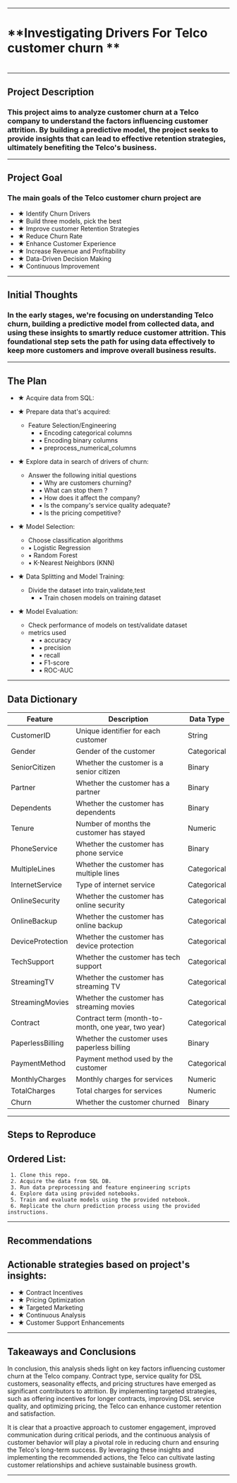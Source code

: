 --------------------------------------------------------------------------------------------------------------------------------------------------------------------------------------------------------------------------------------------------------------------------------------------------------------------------------------------------
#                                                                                                                                                                      #
# **Investigating Drivers For Telco customer churn **                                               
#                                                                                                                                                                      # 
--------------------------------------------------------------------------------------------------------------------------------------------------------------------------------------------------------------------------------------------------------------------------------------------------------------------------------------------------

## **Project Description** 

### This project aims to analyze customer churn at a Telco company to understand the factors influencing customer attrition. By building a predictive model, the project seeks to provide insights that can lead to effective retention strategies, ultimately benefiting the Telco's business.
-------------------------------------------------------------------------------------------------------------------------------------------------------------------------

## **Project Goal** 

###  The main goals of the Telco customer churn project are
  - &#9733; Identify Churn Drivers 
  - &#9733; Build three models, pick the best
  - &#9733; Improve customer Retention Strategies
  - &#9733; Reduce Churn Rate
  - &#9733; Enhance Customer Experience
  - &#9733; Increase Revenue and Profitability
  - &#9733; Data-Driven Decision Making
  - &#9733; Continuous Improvement

-------------------------------------------------------------------------------------------------------------------------------------------------------------------------


## **Initial Thoughts**

### In the early stages, we're focusing on understanding Telco churn, building a predictive model from collected data, and using these insights to smartly reduce customer attrition. This foundational step sets the path for using data effectively to keep more customers and improve overall business results.
-------------------------------------------------------------------------------------------------------------------------------------------------------------------------


## **The Plan** 

- &#9733; Acquire data from SQL:
- &#9733; Prepare data that's acquired:
  -  Feature Selection/Engineering
     - &#9642; Encoding categorical columns
     - &#9642; Encoding binary columns
     - &#9642; preprocess_numerical_columns
- &#9733; Explore data in search of drivers of churn:
  -  Answer the following initial questions
     - &#9642; Why are customers churning?
     - &#9642; What can stop them ?
     - &#9642; How does it affect the company?  
     - &#9642; Is the company's service quality adequate?  
     - &#9642; Is the pricing competitive?

- &#9733; Model Selection:
  -   Choose classification algorithms 
     - &#9642; Logistic Regression
     - &#9642; Random Forest
     - &#9642; K-Nearest Neighbors (KNN)
- &#9733; Data Splitting and Model Training:
  -  Divide the dataset into train,validate,test 
     - &#9642; Train chosen models on training dataset             
- &#9733; Model Evaluation:
  -   Check performance of models on test/validate dataset
  - metrics used 
     - &#9642; accuracy
     - &#9642; precision
     - &#9642; recall
     - &#9642; F1-score
     - &#9642; ROC-AUC

-------------------------------------------------------------------------------------------------------------------------------------------------------------------------


## **Data Dictionary** 




| Feature          | Description                                       | Data Type  |
|------------------|---------------------------------------------------|------------|
| CustomerID       | Unique identifier for each customer              | String     |
| Gender           | Gender of the customer                           | Categorical|
| SeniorCitizen    | Whether the customer is a senior citizen         | Binary     |
| Partner          | Whether the customer has a partner              | Binary     |
| Dependents       | Whether the customer has dependents             | Binary     |
| Tenure           | Number of months the customer has stayed        | Numeric    |
| PhoneService     | Whether the customer has phone service          | Binary     |
| MultipleLines    | Whether the customer has multiple lines         | Categorical|
| InternetService  | Type of internet service                        | Categorical|
| OnlineSecurity   | Whether the customer has online security        | Categorical|
| OnlineBackup     | Whether the customer has online backup          | Categorical|
| DeviceProtection | Whether the customer has device protection     | Categorical|
| TechSupport      | Whether the customer has tech support          | Categorical|
| StreamingTV      | Whether the customer has streaming TV          | Categorical|
| StreamingMovies  | Whether the customer has streaming movies      | Categorical|
| Contract         | Contract term (month-to-month, one year, two year)| Categorical|
| PaperlessBilling | Whether the customer uses paperless billing    | Binary     |
| PaymentMethod    | Payment method used by the customer            | Categorical|
| MonthlyCharges   | Monthly charges for services                   | Numeric    |
| TotalCharges     | Total charges for services                     | Numeric    |
| Churn            | Whether the customer churned                   | Binary     |


-------------------------------------------------------------------------------------------------------------------------------------------------------------------------


## **Steps to Reproduce** 

## Ordered List:
     1. Clone this repo.
     2. Acquire the data from SQL DB.
     3. Run data preprocessing and feature engineering scripts
     4. Explore data using provided notebooks.
     5. Train and evaluate models using the provided notebook.
     6. Replicate the churn prediction process using the provided instructions.

-------------------------------------------------------------------------------------------------------------------------------------------------------------------------


## **Recommendations**

## Actionable strategies based on project's insights:
- &#9733; Contract Incentives
- &#9733; Pricing Optimization
- &#9733; Targeted Marketing
- &#9733; Continuous Analysis
- &#9733; Customer Support Enhancements

-------------------------------------------------------------------------------------------------------------------------------------------------------------------------


## **Takeaways and Conclusions** 

In conclusion, this analysis sheds light on key factors influencing customer churn at the Telco company. Contract type, service quality for DSL customers, seasonality effects, and pricing structures have emerged as significant contributors to attrition. By implementing targeted strategies, such as offering incentives for longer contracts, improving DSL service quality, and optimizing pricing, the Telco can enhance customer retention and satisfaction.

It is clear that a proactive approach to customer engagement, improved communication during critical periods, and the continuous analysis of customer behavior will play a pivotal role in reducing churn and ensuring the Telco's long-term success. By leveraging these insights and implementing the recommended actions, the Telco can cultivate lasting customer relationships and achieve sustainable business growth.

-------------------------------------------------------------------------------------------------------------------------------------------------------------------------


